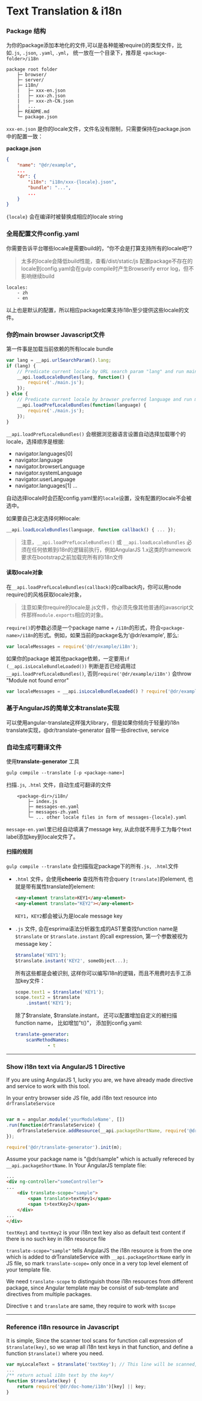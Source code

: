 Text Translation & i18n
=======
### Package 结构
为你的package添加本地化的文件,可以是各种能被require()的类型文件，比如`.js`, `.json`, `.yaml`, `.yml`， 统一放在一个目录下，推荐是 `<package-folder>/i18n`
```
package root folder
	├─ browser/
	├─ server/
	├─ i18n/
	|	├─ xxx-en.json
	|	├─ xxx-zh.json
	|	├─ xxx-zh-CN.json
	|	...
	├─ README.md
	└─ package.json

```
`xxx-en.json` 是你的locale文件，文件名没有限制，只需要保持在package.json中的配置一致：

**package.json**

```json
{
	"name": "@dr/example",
	...
	"dr": {
		"i18n": "i18n/xxx-{locale}.json",
		"bundle": "...",
		...
	}
}
```
`{locale}` 会在编译时被替换成相应的locale string

### 全局配置文件config.yaml
你需要告诉平台哪些locale是需要build的，“你不会是打算支持所有的locale吧”?
> 太多的locale会降低build性能，查看/dist/static/js
> 配置package不存在的locale到config.yaml会在gulp compile时产生Browserify error log，但不影响继续build

```
locales:
    - zh
    - en
```
以上也是默认的配置，所以相应package如果支持i18n至少提供这些locale的文件。

### 你的main browser Javascript文件
第一件事是加载当前依赖的所有locale bundle
```js
var lang = __api.urlSearchParam().lang;
if (lang) {
	// Predicate current locale by URL search param "lang" and run main JS logic after locale resource loaded
	__api.loadLocaleBundles(lang, function() {
		require('./main.js');
	});
} else {
	// Predicate current locale by browser preferred language and run main JS logic after locale resource loaded
	__api.loadPrefLocaleBundles(function(language) {
		require('./main.js');
	});
}
```

`__api.loadPrefLocaleBundles()` 会根据浏览器语言设置自动选择加载哪个的locale，选择顺序是根据:
- navigator.languages[0]
- navigator.language
- navigator.browserLanguage
- navigator.systemLanguage
- navigator.userLanguage
- navigator.languages[1]
...

自动选择locale时会匹配config.yaml里的`locale`设置，没有配置的locale不会被选中。

如果要自己决定选择何种locale:
```javascript
__api.loadLocaleBundles(language, function callback() { ... });
```

> 注意，`__api.loadPrefLocaleBundles()` 或  `__api.loadLocaleBundles` 必须在任何依赖到i18n的逻辑前执行，例如AngularJS 1.x这类的framework要求在bootstrap之前加载完所有的i18n文件

#### 读取locale对象
在`__api.loadPrefLocaleBundles(callback)`的callback内，你可以用node require()的风格获取locale对象，
> 注意如果你require的locale是.js文件，你必须先像其他普通的javascript文件那样`module.exports`相应的对象。

`require()`的参数必须是一个package name + `/i18n`的形式，符合`<package-name>/i18n`的形式。例如，如果当前的package名为'@dr/example', 那么:
```javascript
var localeMessages = require('@dr/example/i18n');
```

如果你的package 被其他package依赖，一定要用`if (__api.isLocaleBundleLoaded())` 判断是否已经调用过`__api.loadPrefLocaleBundles()`, 否则`require('@dr/example/i18n')` 会throw "Module not found error"

```javascript
var localeMessages = __api.isLocaleBundleLoaded() ? require('@dr/example/i18n') : {};

```

### 基于AngularJS的简单文本translate实现
可以使用angular-translate这样强大library，但是如果你倾向于轻量的i18n translate实现，@dr/translate-generator 自带一些directive, service

### 自动生成可翻译文件
使用**translate-generator** 工具

```
gulp compile --translate [-p <package-name>]
```
扫描`.js`, `.html` 文件，自动生成可翻译的文件
```
	<package-dir>/i18n/
		├─ index.js
		├─ messages-en.yaml
		├─ messages-zh.yaml
		└─ ... other locale files in form of messages-{locale}.yaml
```
`message-en.yaml`里已经自动填满了message key, 从此你就不用手工为每个text label添加key到locale文件了。

#### 扫描的规则
`gulp compile --translate` 会扫描指定package下的所有`.js, .html`文件
- `.html` 文件，会使用**cheerio** 查找所有符合query `[translate]`的element, 也就是带有属性translate的element:
	```html
	<any-element translate>KEY1</any-element>
	<any-element translate="KEY2"></any-element>
	```
	`KEY1`，`KEY2`都会被认为是locale message key

- `.js` 文件, 会在esprima语法分析器生成的AST里查找function name是
	`$translate` or `$translate.instant` 的call expression, 第一个参数被视为message key：
	```javascript
	$translate('KEY1');
	$translate.instant('KEY2', someObject...);
	```

	所有这些都是会被识别, 这样你可以编写i18n的逻辑，而且不用费时去手工添加key文件：
	```javascript
	scope.text1 = $translate('KEY1');
	scope.text2 = $translate
		.instant('KEY1');
	```

	除了$translate, $translate.instant， 还可以配置增加自定义的被扫描function name， 比如增加"t()"， 添加到config.yaml:
	```yaml
	translate-generator:
		scanMethodNames:
				- t
	```
---------
### Show i18n text via AngularJS 1 Directive
If you are using AngularJS 1, lucky you are, we have already made directive and service to work with this tool.

In your entry browser side JS file, add i18n text resource into `drTranslateService`
```js

var m = angular.module('yourModuleName', [])
.run(function(drTranslateService) {
	drTranslateService.addResource(__api.packageShortName, require('@dr/sample/i18n'));
});

require('@dr/translate-generator').init(m);

```
Assume your package name is "@dr/sample" which is actually refereced by `__api.packageShortName`.
In Your AngularJS template file:

```html
...
<div ng-controller="someController">
...
	<div translate-scope="sample">
		<span translate>textKey1</span>
		<span t>textKey2</span>
	</div>
...
</div>
```
`textKey1` and `textKey2` is your i18n text key also as default text content if there is no such key in i18n resource file

`translate-scope="sample"` tells AngularJS the i18n resource is from the one which is added
to drTranslateService with `__api.packageShortName` early in JS file, so mark `translate-scope=` only once in a very top level element of
your template file.

We need `translate-scope` to distinguish those i18n resources from different package,
since Angular template may be consist of sub-template and directives from multiple packages.

Directive `t` and `translate` are same, they require to work with `$scope`

--------

### Reference i18n resource in Javascript
It is simple,
Since the scanner tool scans for function call expression of `$translate(key)`, so we wrap all i18n text keys in that function,
and define a function `$translate()` where you need.
```js
var myLocaleText = $translate('textKey'); // This line will be scanned, results to an i18n text resource key "textKey" being generated
...
/** return actual i18n text by the key*/
function $translate(key) {
	return require('@dr/doc-home/i18n')[key] || key;
}

```
